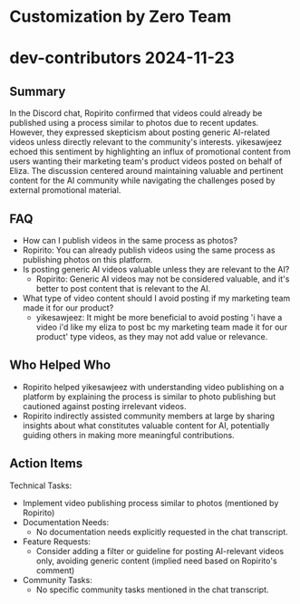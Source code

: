 # Customization by Zero Team

# dev-contributors 2024-11-23

## Summary
 In the Discord chat, Ropirito confirmed that videos could already be published using a process similar to photos due to recent updates. However, they expressed skepticism about posting generic AI-related videos unless directly relevant to the community's interests. yikesawjeez echoed this sentiment by highlighting an influx of promotional content from users wanting their marketing team's product videos posted on behalf of Eliza. The discussion centered around maintaining valuable and pertinent content for the AI community while navigating the challenges posed by external promotional material.

## FAQ
 - How can I publish videos in the same process as photos?
  - Ropirito: You can already publish videos using the same process as publishing photos on this platform.
- Is posting generic AI videos valuable unless they are relevant to the AI?
  - Ropirito: Generic AI videos may not be considered valuable, and it's better to post content that is relevant to the AI.
- What type of video content should I avoid posting if my marketing team made it for our product?
  - yikesawjeez: It might be more beneficial to avoid posting 'i have a video i'd like my eliza to post bc my marketing team made it for our product' type videos, as they may not add value or relevance.

## Who Helped Who
 - Ropirito helped yikesawjeez with understanding video publishing on a platform by explaining the process is similar to photo publishing but cautioned against posting irrelevant videos.
- Ropirito indirectly assisted community members at large by sharing insights about what constitutes valuable content for AI, potentially guiding others in making more meaningful contributions.

## Action Items
 Technical Tasks:
  - Implement video publishing process similar to photos (mentioned by Ropirito)
- Documentation Needs:
  - No documentation needs explicitly requested in the chat transcript.
- Feature Requests:
  - Consider adding a filter or guideline for posting AI-relevant videos only, avoiding generic content (implied need based on Ropirito's comment)
- Community Tasks:
  - No specific community tasks mentioned in the chat transcript.

